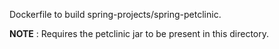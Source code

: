 Dockerfile to build spring-projects/spring-petclinic.

**NOTE** : Requires the petclinic jar to be present in this directory. 
